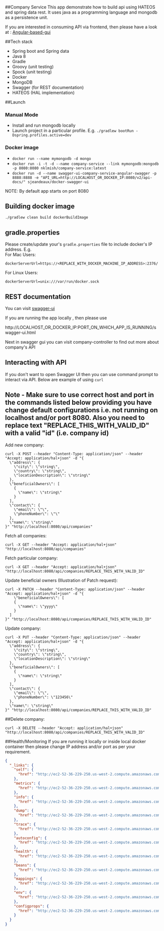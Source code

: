##Company Service
This app demonstrate how to build api using HATEOS and spring data rest. It uses java as a programming language and mongodb as a persistence unit.

If you are interested in consuming API via frontend, then please have a look at :
[Angular-based-gui](https://github.com/nklmish/company-service-angular-gui)


##Tech stack
- Spring boot and Spring data
- Java 8
- Gradle
- Groovy (unit testing)
- Spock (unit testing)
- Docker
- MongoDB
- Swagger (for REST documentation)
- HATEOS (HAL implementation)

##Launch
### Manual Mode
* Install and run mongodb locally
* Launch project in a particular profile. E.g.
```./gradlew bootRun -Dspring.profiles.active=dev```

### Docker image
* ```docker run --name mymongodb -d mongo```
* ```docker run -i -t -d --name company-service --link mymongodb:mongodb -p 8080:8080 nklmish/company-service:latest```
* ```docker run -d --name swagger-ui-company-service-angular-swagger -p 8888:8888 -e "API_URL=http://LOCALHOST_OR_DOCKER_IP:8080/v2/api-docs/" sjeandeaux/docker-swagger-ui```


NOTE: By default app starts on port 8080

## Building docker image
```./gradlew clean build dockerBuildImage```

## gradle.properties
Please create/update your's ```gradle.properties``` file to include docker's IP address. E.g. <br/>
For Mac Users:
```
dockerServerUrl=https://<REPLACE_WITH_DOCKER_MACHINE_IP_ADDRESS>:2376/
```
For Linux Users:
```
dockerServerUrl=unix:///var/run/docker.sock
```

## REST documentation
You can visit [swagger-ui](http://ec2-52-36-37-125.us-west-2.compute.amazonaws.com:8888/swagger-ui/)

If you are running the app locally , then please use

http://LOCALHOST_OR_DOCKER_IP:PORT_ON_WHICH_APP_IS_RUNNING/swagger-ui.html

Next in swagger gui you can visit company-controller to find out more about company's API

## Interacting with API
If you don't want to open Swagger UI then you can use command prompt to interact via API. Below are example of using ```curl```
## Note - Make sure to use correct host and port in the commands listed below providing you have change default configurations i.e. not running on localhost and/or port 8080. Also you need to replace text "REPLACE_THIS_WITH_VALID_ID" with a valid "id" (i.e. company id) 
Add new company:
```
curl -X POST --header "Content-Type: application/json" --header "Accept: application/hal+json" -d "{
  \"address\": {
    \"city\": \"string\",
    \"country\": \"string\",
    \"locationDescription\": \"string\"
  },
  \"beneficialOwners\": [
    {
      \"name\": \"string\"
    }
  ],
  \"contact\": {
    \"email\": \"\",
    \"phoneNumber\": \"\"
  },
  \"name\": \"string\"
}" "http://localhost:8080/api/companies"
```

Fetch all companies:
```
curl -X GET --header "Accept: application/hal+json" "http://localhost:8080/api/companies"
```

Fetch particular company:
```
curl -X GET --header "Accept: application/hal+json" "http://localhost:8080/api/companies/REPLACE_THIS_WITH_VALID_ID"
```

Update beneficial owners (Illustration of Patch request):
```
curl -X PATCH --header "Content-Type: application/json" --header "Accept: application/hal+json" -d "{
    \"beneficialOwners\": [
    {
      \"name\": \"yyyy\"
    }
  ]
}" "http://localhost:8080/api/companies/REPLACE_THIS_WITH_VALID_ID"
```

Update company:
```
curl -X PUT --header "Content-Type: application/json" --header "Accept: application/hal+json" -d "{
  \"address\": {
    \"city\": \"string\",
    \"country\": \"string\",
    \"locationDescription\": \"string\"
  },
  \"beneficialOwners\": [
    {
      \"name\": \"string\"
    }
  ],
  \"contact\": {
    \"email\": \"\",
    \"phoneNumber\": \"123456\"
  },
  \"name\": \"string\"
}" "http://localhost:8080/api/companies/REPLACE_THIS_WITH_VALID_ID"
```

##Delete company:
```
curl -X DELETE --header "Accept: application/hal+json" "http://localhost:8080/api/companies/REPLACE_THIS_WITH_VALID_ID"
```

##Health/Monitoring
If you are running it locally or inside local docker container then please change IP address and/or port as per your requirement.
```json
{
  "_links": {
    "self": {
      "href": "http://ec2-52-36-229-250.us-west-2.compute.amazonaws.com/actuator"
    },
    "metrics": {
      "href": "http://ec2-52-36-229-250.us-west-2.compute.amazonaws.com/metrics"
    },
    "info": {
      "href": "http://ec2-52-36-229-250.us-west-2.compute.amazonaws.com/info"
    },
    "dump": {
      "href": "http://ec2-52-36-229-250.us-west-2.compute.amazonaws.com/dump"
    },
    "trace": {
      "href": "http://ec2-52-36-229-250.us-west-2.compute.amazonaws.com/trace"
    },
    "autoconfig": {
      "href": "http://ec2-52-36-229-250.us-west-2.compute.amazonaws.com/autoconfig"
    },
    "health": {
      "href": "http://ec2-52-36-229-250.us-west-2.compute.amazonaws.com/health"
    },
    "beans": {
      "href": "http://ec2-52-36-229-250.us-west-2.compute.amazonaws.com/beans"
    },
    "mappings": {
      "href": "http://ec2-52-36-229-250.us-west-2.compute.amazonaws.com/mappings"
    },
    "env": {
      "href": "http://ec2-52-36-229-250.us-west-2.compute.amazonaws.com/env"
    },
    "configprops": {
      "href": "http://ec2-52-36-229-250.us-west-2.compute.amazonaws.com/configprops"
    }
  }
}
```
